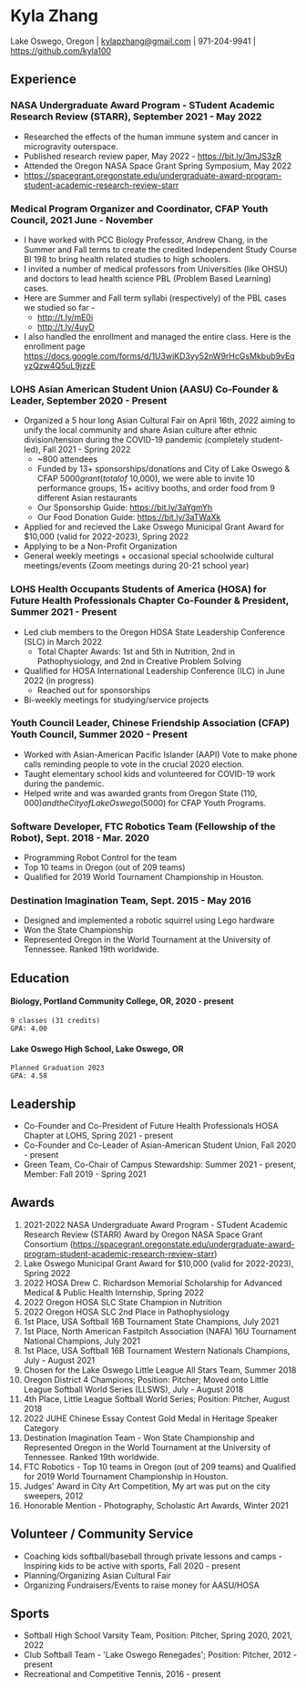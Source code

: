 # Kyla Zhang
Lake Oswego, Oregon | 
kylapzhang@gmail.com | 
971-204-9941 | 
https://github.com/kyla100


## Experience

### NASA Undergraduate Award Program - STudent Academic Research Review (STARR), September 2021 - May 2022
* Researched the effects of the human immune system and cancer in microgravity outerspace.
* Published research review paper, May 2022 - https://bit.ly/3mJS3zR
* Attended the Oregon NASA Space Grant Spring Symposium, May 2022
* https://spacegrant.oregonstate.edu/undergraduate-award-program-student-academic-research-review-starr 

### Medical Program Organizer and Coordinator, CFAP Youth Council, 2021 June - November
* I have worked with PCC Biology Professor, Andrew Chang, in the Summer and Fall terms to create the credited Independent Study Course BI 198 to bring health related studies to high schoolers. 
* I invited a number of medical professors from Universities (like OHSU) and doctors to lead health science PBL (Problem Based Learning) cases. 
* Here are Summer and Fall term syllabi (respectively) of the PBL cases we studied so far - 
    * http://t.ly/mE0i
    * http://t.ly/4uyD
* I also handled the enrollment and managed the entire class. Here is the enrollment page https://docs.google.com/forms/d/1U3wjKD3yy52nW9rHcGsMkbub9vEqyzQzw4Q5uL9jzzE

### LOHS Asian American Student Union (AASU) Co-Founder & Leader, September 2020 - Present
* Organized a 5 hour long Asian Cultural Fair on April 16th, 2022 aiming to unify the local community and share Asian culture after ethnic division/tension during the COVID-19 pandemic (completely student-led), Fall 2021 - Spring 2022
   * ~800 attendees
   * Funded by 13+ sponsorships/donations and City of Lake Oswego & CFAP $5000 grant (total of ~$10,000), we were able to invite 10 performance groups, 15+ acitivy booths, and order food from 9 different Asian restaurants
    * Our Sponsorship Guide: https://bit.ly/3aYgmYh
    * Our Food Donation Guide: https://bit.ly/3aTWaXk
* Applied for and recieved the Lake Oswego Municipal Grant Award for $10,000 (valid for 2022-2023), Spring 2022
* Applying to be a Non-Profit Organization
* General weekly meetings + occasional special schoolwide cultural meetings/events (Zoom meetings during 20-21 school year)

### LOHS Health Occupants Students of America (HOSA) for Future Health Professionals Chapter Co-Founder & President, Summer 2021 - Present 
* Led club members to the Oregon HOSA State Leadership Conference (SLC) in March 2022
   * Total Chapter Awards: 1st and 5th in Nutrition, 2nd in Pathophysiology, and 2nd in Creative Problem Solving
* Qualified for HOSA International Leadership Conference (ILC) in June 2022 (in progress)
   * Reached out for sponsorships
* Bi-weekly meetings for studying/service projects

### Youth Council Leader, Chinese Friendship Association (CFAP) Youth Council, Summer 2020 - Present
* Worked with Asian-American Pacific Islander (AAPI) Vote to make phone calls reminding people to vote in the crucial 2020 election.
* Taught elementary school kids and volunteered for COVID-19 work during the pandemic.
* Helped write and was awarded grants from Oregon State ($110,000) and the City of Lake Oswego ($5000) for CFAP Youth Programs.

### Software Developer, FTC Robotics Team (Fellowship of the Robot), Sept. 2018 - Mar. 2020
* Programming Robot Control for the team
* Top 10 teams in Oregon (out of 209 teams)
* Qualified for 2019 World Tournament Championship in Houston.

### Destination Imagination Team, Sept. 2015 - May 2016
* Designed and implemented a robotic squirrel using Lego hardware 
* Won the State Championship
* Represented Oregon in the World Tournament at the University of Tennessee. Ranked 19th worldwide.

## Education

#### Biology, Portland Community College, OR, 2020 - present
    9 classes (31 credits)
    GPA: 4.00
#### Lake Oswego High School, Lake Oswego, OR
    Planned Graduation 2023
    GPA: 4.58

## Leadership
* Co-Founder and Co-President of Future Health Professionals HOSA Chapter at LOHS, Spring 2021 - present
* Co-Founder and Co-Leader of Asian-American Student Union, Fall 2020 - present
* Green Team, Co-Chair of Campus Stewardship: Summer 2021 - present, Member: Fall 2019 - Spring 2021

## Awards

1. 2021-2022 NASA Undergraduate Award Program - STudent Academic Research Review (STARR) Award by Oregon NASA Space Grant Consortium (https://spacegrant.oregonstate.edu/undergraduate-award-program-student-academic-research-review-starr)
2. Lake Oswego Municipal Grant Award for $10,000 (valid for 2022-2023), Spring 2022
3. 2022 HOSA Drew C. Richardson Memorial Scholarship for Advanced Medical & Public Health Internship, Spring 2022
4. 2022 Oregon HOSA SLC State Champion in Nutrition
5. 2022 Oregon HOSA SLC 2nd Place in Pathophysiology
6. 1st Place, USA Softball 16B Tournament State Champions, July 2021
7. 1st Place, North American Fastpitch Association (NAFA) 16U Tournament National Champions, July 2021
8. 1st Place, USA Softball 16B Tournament Western Nationals Champions, July - August 2021
9. Chosen for the Lake Oswego Little League All Stars Team, Summer 2018
10. Oregon District 4 Champions; Position: Pitcher; Moved onto Little League Softball World Series (LLSWS), July - August 2018
11. 4th Place, Little League Softball World Series; Position: Pitcher, August 2018
12. 2022 JUHE Chinese Essay Contest Gold Medal in Heritage Speaker Category
13. Destination Imagination Team - Won State Championship and Represented Oregon in the World Tournament at the University of Tennessee. Ranked 19th worldwide.
14. FTC Robotics - Top 10 teams in Oregon (out of 209 teams) and Qualified for 2019 World Tournament Championship in Houston.
15. Judges' Award in City Art Competition, My art was put on the city sweepers, 2012
16. Honorable Mention - Photography, Scholastic Art Awards, Winter 2021 

## Volunteer / Community Service
* Coaching kids softball/baseball through private lessons and camps - Inspiring kids to be active with sports, Fall 2020 - present
* Planning/Organizing Asian Cultural Fair
* Organizing Fundraisers/Events to raise money for AASU/HOSA

## Sports
* Softball High School Varsity Team, Position: Pitcher, Spring 2020, 2021, 2022 
* Club Softball Team - 'Lake Oswego Renegades'; Position: Pitcher, 2012 - present
* Recreational and Competitive Tennis, 2016 - present
